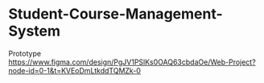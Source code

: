 # Student-Course-Management-System
Prototype https://www.figma.com/design/PgJV1PSlKs0OAQ63cbdaOe/Web-Project?node-id=0-1&t=KVEoDmLtkddTQMZk-0
